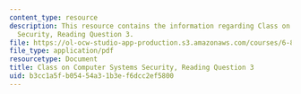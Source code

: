 ```yaml
---
content_type: resource
description: This resource contains the information regarding Class on Computer Systems
  Security, Reading Question 3.
file: https://ol-ocw-studio-app-production.s3.amazonaws.com/courses/6-858-computer-systems-security-fall-2014/b3cc1a5fb05454a31b3ef6dcc2ef5800_MIT6_858F14_Reading3.pdf
file_type: application/pdf
resourcetype: Document
title: Class on Computer Systems Security, Reading Question 3
uid: b3cc1a5f-b054-54a3-1b3e-f6dcc2ef5800
---
```

